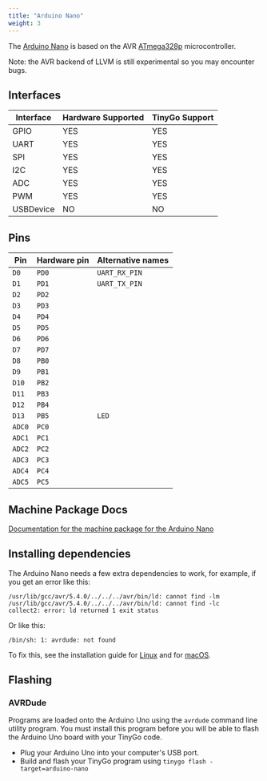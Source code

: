 ```yaml
---
title: "Arduino Nano"
weight: 3
---
```


The [Arduino Nano](https://store.arduino.cc/arduino-nano) is based on the AVR [ATmega328p](https://www.microchip.com/wwwproducts/en/ATmega328p) microcontroller.

Note: the AVR backend of LLVM is still experimental so you may encounter bugs.

## Interfaces

| Interface | Hardware Supported | TinyGo Support |
| --------- | ------------- | ----- |
| GPIO      | YES | YES |
| UART      | YES | YES |
| SPI       | YES | YES |
| I2C       | YES | YES |
| ADC       | YES | YES |
| PWM       | YES | YES |
| USBDevice | NO  | NO  |

## Pins

| Pin               | Hardware pin | Alternative names |
| ----------------- | ------------ | ----------------- |
| `D0`              | `PD0`        | `UART_RX_PIN`     |
| `D1`              | `PD1`        | `UART_TX_PIN`     |
| `D2`              | `PD2`        |                   |
| `D3`              | `PD3`        |                   |
| `D4`              | `PD4`        |                   |
| `D5`              | `PD5`        |                   |
| `D6`              | `PD6`        |                   |
| `D7`              | `PD7`        |                   |
| `D8`              | `PB0`        |                   |
| `D9`              | `PB1`        |                   |
| `D10`             | `PB2`        |                   |
| `D11`             | `PB3`        |                   |
| `D12`             | `PB4`        |                   |
| `D13`             | `PB5`        | `LED`             |
| `ADC0`            | `PC0`        |                   |
| `ADC1`            | `PC1`        |                   |
| `ADC2`            | `PC2`        |                   |
| `ADC3`            | `PC3`        |                   |
| `ADC4`            | `PC4`        |                   |
| `ADC5`            | `PC5`        |                   |

## Machine Package Docs

[Documentation for the machine package for the Arduino Nano](../machine/arduino-nano)

## Installing dependencies

The Arduino Nano needs a few extra dependencies to work, for example, if you get an error like this:

```text
/usr/lib/gcc/avr/5.4.0/../../../avr/bin/ld: cannot find -lm
/usr/lib/gcc/avr/5.4.0/../../../avr/bin/ld: cannot find -lc
collect2: error: ld returned 1 exit status
```

Or like this:

```text
/bin/sh: 1: avrdude: not found
```

To fix this, see the installation guide for [Linux](../../../../getting-started/install/linux/#avr-eg-arduino-uno-2) and for [macOS](../../../../getting-started/install/macos/#avr-eg-arduino-uno-2).

## Flashing

### AVRDude

Programs are loaded onto the Arduino Uno using the `avrdude` command line utility program. You must install this program before you will be able to flash the Arduino Uno board with your TinyGo code.

- Plug your Arduino Uno into your computer's USB port.
- Build and flash your TinyGo program using `tinygo flash -target=arduino-nano`
